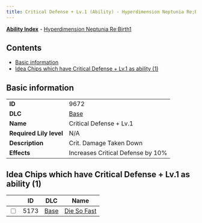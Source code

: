 ```yaml
---
title: Critical Defense + Lv.1 (Ability) - Hyperdimension Neptunia Re;Birth1
---
```


[**Ability Index**](/neptunia/rb1/ability/index.html) - [Hyperdimension Neptunia Re;Birth1](/neptunia/rb1)

## Contents

- [Basic information](#basic-information)
- [Idea Chips which have Critical Defense + Lv.1 as ability (1)](#idea-chips-which-have-critical-defense-lv1-as-ability-1)

## Basic information

|   |   |
| -- | -- |
| **ID** | 9672
**DLC** | [Base](/neptunia/rb1/dlc/1-base.html)
**Name** | Critical Defense + Lv.1
**Required Lily level** | N/A
**Description** | Crit. Damage Taken Down
**Effects** | Increases Critical Defense by 10% |


## Idea Chips which have Critical Defense + Lv.1 as ability (1)

|    | ID | DLC | Name |
| -- | -- | --- | ---- |
| <input type="checkbox" id="rb1-item-1-5173" class="trackbox" /> | 5173 | [Base](/neptunia/rb1/dlc/1-base.html) | [Die So Fast](/neptunia/rb1/item/1-5173-die-so-fast.html) |
